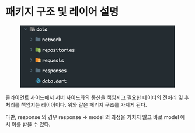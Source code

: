 # 패키지 구조 및 레이어 설명

<figure><img src="../../../.gitbook/assets/image (2) (1) (1) (1).png" alt=""><figcaption></figcaption></figure>

클라이언트 사이드에서 서버 사이드와의 통신을 책임지고 필요한 데이터의 전처리 및 후처리를 책임지는 레이어이다. 위와 같은 패키지 구조를 가지게 된다.

다만, response 의 경우 response -> model 의 과정을 거치지 않고 바로 model 에서 이를 받을 수 있다.
